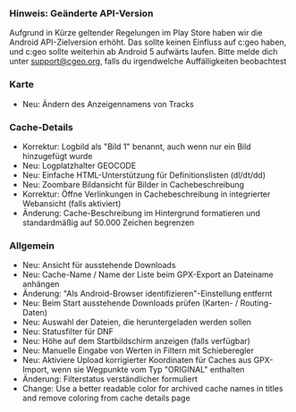 
### Hinweis: Geänderte API-Version
Aufgrund in Kürze geltender Regelungen im Play Store haben wir die Android API-Zielversion erhöht. Das sollte keinen Einfluss auf c:geo haben, und c:geo sollte weiterhin ab Android 5 aufwärts laufen. Bitte melde dich unter support@cgeo.org, falls du irgendwelche Auffälligkeiten beobachtest

### Karte
- Neu: Ändern des Anzeigennamens von Tracks

### Cache-Details
- Korrektur: Logbild als "Bild 1" benannt, auch wenn nur ein Bild hinzugefügt wurde
- Neu: Logplatzhalter GEOCODE
- Neu: Einfache HTML-Unterstützung für Definitionslisten (dl/dt/dd)
- Neu: Zoombare Bildansicht für Bilder in Cachebeschreibung
- Korrektur: Öffne Verlinkungen in Cachebeschreibung in integrierter Webansicht (falls aktiviert)
- Änderung: Cache-Beschreibung im Hintergrund formatieren und standardmäßig auf 50.000 Zeichen begrenzen

### Allgemein
- Neu: Ansicht für ausstehende Downloads
- Neu: Cache-Name / Name der Liste beim GPX-Export an Dateiname anhängen
- Änderung: "Als Android-Browser identifizieren"-Einstellung entfernt
- Neu: Beim Start ausstehende Downloads prüfen (Karten- / Routing-Daten)
- Neu: Auswahl der Dateien, die heruntergeladen werden sollen
- Neu: Statusfilter für DNF
- Neu: Höhe auf dem Startbildschirm anzeigen (falls verfügbar)
- Neu: Manuelle Eingabe von Werten in Filtern mit Schieberegler
- Neu: Aktiviere Upload korrigierter Koordinaten für Caches aus GPX-Import, wenn sie Wegpunkte vom Typ "ORIGINAL" enthalten
- Änderung: Filterstatus verständlicher formuliert
- Change: Use a better readable color for archived cache names in titles and remove coloring from cache details page
